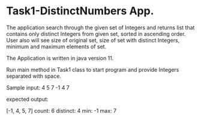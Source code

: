 # Task1-DistinctNumbers App.
The application search through the given set of Integers and returns list that contains only distinct Integers from given set, sorted in ascending order. User also will see size of original set, size of set with distinct Integers, minimum and maximum elements of set.  

The Application is written in java version 11.

Run main method in Task1 class to start program and provide Integers separated with space.

Sample input:
4 5 7 -1 4 7

expected output:

[-1, 4, 5, 7]
count: 6
distinct: 4
min: -1
max: 7
